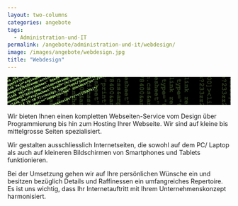 ```yaml
---
layout: two-columns
categories: angebote
tags:
  - Administration-und-IT
permalink: /angebote/administration-und-it/webdesign/
image: /images/angebote/webdesign.jpg
title: "Webdesign"
---
```

<img class="leadimage" title="Webdesign" src="/images/angebote/webdesign_sub.jpg">

Wir bieten Ihnen einen kompletten Webseiten-Service vom Design über Programmierung bis hin zum Hosting Ihrer Webseite. Wir sind auf kleine bis mittelgrosse Seiten spezialisiert.

Wir gestalten ausschliesslich Internetseiten, die sowohl auf dem PC/ Laptop als auch auf kleineren Bildschirmen von Smartphones und Tablets funktionieren.

Bei der Umsetzung gehen wir auf Ihre persönlichen Wünsche ein und besitzen bezüglich Details und Raffinessen ein umfangreiches Repertoire. Es ist uns wichtig, dass Ihr Internetauftritt mit Ihrem Unternehmenskonzept harmonisiert.